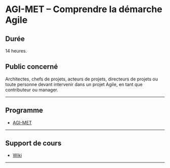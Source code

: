 # AGI-MET – Comprendre la démarche Agile

## Durée

14 heures.

## Public concerné

Architectes, chefs de projets, acteurs de projets, directeurs de projets ou toute personne
devant intervenir dans un projet Agile, en tant que contributeur ou manager.

___

## Programme

* [AGI-MET](./AGI-MET.pdf)

___

## Support de cours

* [Wiki](https://github.com/seeren/POEC-20-05/wiki/AGI-MET)

___